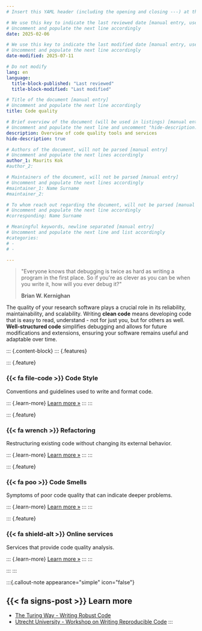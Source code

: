 ```yaml
---
# Insert this YAML header (including the opening and closing ---) at the beginning of the document and fill it out accordingly

# We use this key to indicate the last reviewed date [manual entry, use YYYY-MM-DD]
# Uncomment and populate the next line accordingly
date: 2025-02-06

# We use this key to indicate the last modified date [manual entry, use YYYY-MM-DD]
# Uncomment and populate the next line accordingly
date-modified: 2025-07-11

# Do not modify
lang: en
language: 
  title-block-published: "Last reviewed"
  title-block-modified: "Last modified"

# Title of the document [manual entry]
# Uncomment and populate the next line accordingly
title: Code quality

# Brief overview of the document (will be used in listings) [manual entry]
# Uncomment and populate the next line and uncomment "hide-description: true".
description: Overview of code quality tools and services
hide-description: true

# Authors of the document, will not be parsed [manual entry]
# Uncomment and populate the next lines accordingly
author_1: Maurits Kok
#author_2:

# Maintainers of the document, will not be parsed [manual entry]
# Uncomment and populate the next lines accordingly
#maintainer_1: Name Surname
#maintainer_2:

# To whom reach out regarding the document, will not be parsed [manual entry]
# Uncomment and populate the next line accordingly
#corresponding: Name Surname

# Meaningful keywords, newline separated [manual entry]
# Uncomment and populate the next line and list accordingly
#categories: 
# - 
# - 

---
```


>"Everyone knows that debugging is twice as hard as writing a program in the first place. So if you're as clever as you can be when you write it, how will you ever debug it?"
>
> **Brian W. Kernighan**

The quality of your research software plays a crucial role in its reliability, maintainability, and scalability. Writing **clean code** means developing code that is easy to read, understand - not for just you, but for others as well. **Well-structured code** simplifies debugging  and allows for future modifications and extensions, ensuring your software remains useful and adaptable over time.


::: {.content-block}
::: {.features}

::: {.feature}
### {{< fa file-code >}} Code Style
Conventions and guidelines used to write and format code.

::: {.learn-more}
[Learn more »](./code_style.md)
:::
:::

::: {.feature}
### {{< fa wrench >}} Refactoring
Restructuring existing code without changing its external behavior.

::: {.learn-more}
[Learn more »](./refactoring.md)
:::
:::

::: {.feature}
### {{< fa poo >}} Code Smells
Symptoms of poor code quality that can indicate deeper problems.

::: {.learn-more}
[Learn more »](./code_smells.md)
:::
:::

::: {.feature}
### {{< fa shield-alt >}} Online services
Services that provide code quality analysis.

::: {.learn-more}
[Learn more »](./online_services.md)
:::
:::

:::
:::

:::{.callout-note appearance="simple" icon="false"}
## {{< fa signs-post >}} Learn more
- [The Turing Way - Writing Robust Code](https://the-turing-way.netlify.app/reproducible-research/code-quality/code-quality-robust.html?highlight=error)
- [Utrecht University - Workshop on Writing Reproducible Code](https://utrechtuniversity.github.io/workshop-computational-reproducibility/)
:::